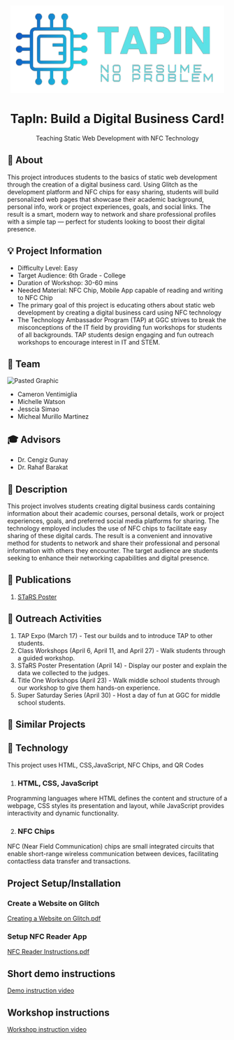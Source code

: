 <p align="center">
  <img alt="Tap In logo" src="media/removebackground2.PNG" height="200" />
  <h1 align="center">TapIn: Build a Digital Business Card!
</h1>
  <p align="center"> Teaching Static Web Development with NFC Technology</p>
</p>

## 📢 About
This project introduces students to the basics of static web development through the creation of a digital business card. Using Glitch as the development platform and NFC chips for easy sharing, students will build personalized web pages that showcase their academic background, personal info, work or project experiences, goals, and social links. The result is a smart, modern way to network and share professional profiles with a simple tap — perfect for students looking to boost their digital presence.
## 💡 Project Information
  * Difficulty Level: Easy
  * Target Audience: 6th Grade - College
  * Duration of Workshop: 30-60 mins
  * Needed Material: NFC Chip, Mobile App capable of reading and writing to NFC Chip
  * The primary goal of this project is educating others about static web development by creating a digital business card using NFC technology
  * The Technology Ambassador Program (TAP) at GGC strives to break the misconceptions of the IT field by providing fun workshops for students of all backgrounds. TAP students design engaging and fun outreach workshops to encourage interest in IT and STEM.
## 👥 Team
![Pasted Graphic](media/TapInTeam.jpg)
*  Cameron Ventimiglia
* Michelle Watson
* Jesscia Simao
* Micheal Murillo Martinez
## 🎓 Advisors 
* Dr. Cengiz Gunay
* Dr. Rahaf Barakat
## 📃 Description
This project involves students creating digital business cards containing information about their academic courses, personal details, work or project experiences, goals, and preferred social media platforms for sharing. The technology employed includes the use of NFC chips to facilitate easy sharing of these digital cards. The result is a convenient and innovative method for students to network and share their professional and personal information with others they encounter. The target audience are students seeking to enhance their networking capabilities and digital presence.
## 📝 Publications
1. [STaRS Poster](https://github.com/TechAmbassadors-GGC/TapIn/blob/main/documents/TapIn-Stars-Poster.pdf)
## 👐 Outreach Activities
1. TAP Expo (March 17) - Test our builds and to introduce TAP to other students.
2. Class Workshops (April 6, April 11, and April 27) - Walk students through a guided workshop.
3. STaRS Poster Presentation (April 14) - Display our poster and explain the data we collected to the judges.
4. Title One Workshops (April 23) - Walk middle school students through our workshop to give them hands-on experience.
5. Super Saturday Series (April 30) - Host a day of fun at GGC for middle school students.
## 🔎 Similar Projects
## 🤖 Technology
This project uses HTML, CSS,JavaScript, NFC Chips, and QR Codes
1. ### HTML, CSS, JavaScript
Programming languages where HTML defines the content and structure of a webpage, CSS styles its presentation and layout, while JavaScript provides interactivity and dynamic functionality.

2. ### NFC Chips
NFC (Near Field Communication) chips are small integrated circuits that enable short-range wireless communication between devices, facilitating contactless data transfer and transactions.

## Project Setup/Installation
### Create a Website on Glitch
[Creating a Website on Glitch.pdf](documents/Create%20your%20Website%20on%20Glitch.pdf)
### Setup NFC Reader App
[NFC Reader Instructions.pdf](documents/NFC%20Reader%20Instructions.pdf)

## Short demo instructions
[Demo instruction video](https://youtu.be/3BmcVpolXJA)
## Workshop instructions
[Workshop instruction video](https://youtu.be/LPqFlLWCIDY)

